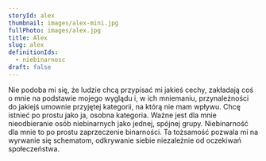 ```yaml
---
storyId: alex
thumbnail: images/alex-mini.jpg
fullPhoto: images/alex.jpg
title: Alex
slug: alex
definitionIds:
  - niebinarnosc
draft: false
---
```

Nie podoba mi się, że ludzie chcą przypisać mi jakieś cechy, zakładają coś o mnie na podstawie mojego wyglądu i, w ich mniemaniu, przynależności do jakiejś umownie przyjętej kategorii, na którą nie mam wpływu. Chcę istnieć po prostu jako ja, osobna kategoria. Ważne jest dla mnie nieodbieranie osób niebinarnych jako jednej, spójnej grupy. Niebinarność dla mnie to po prostu zaprzeczenie binarności. Ta tożsamość pozwala mi na wyrwanie się schematom, odkrywanie siebie niezależnie od oczekiwań społeczeństwa.